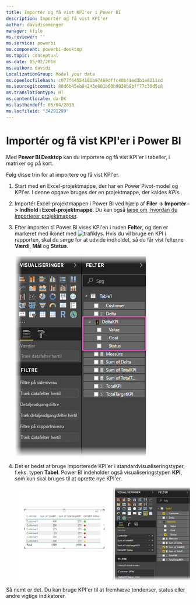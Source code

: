 ```yaml
---
title: Importér og få vist KPI'er i Power BI
description: Importér og få vist KPI'er
author: davidiseminger
manager: kfile
ms.reviewer: ''
ms.service: powerbi
ms.component: powerbi-desktop
ms.topic: conceptual
ms.date: 05/02/2018
ms.author: davidi
LocalizationGroup: Model your data
ms.openlocfilehash: c077f64554101b97469dffc40b41ed3b1e8211cd
ms.sourcegitcommit: 80d6b45eb84243e801b60b9038b9bff77c30d5c8
ms.translationtype: HT
ms.contentlocale: da-DK
ms.lasthandoff: 06/04/2018
ms.locfileid: "34291299"
---
```

# <a name="import-and-display-kpis-in-power-bi"></a>Importér og få vist KPI'er i Power BI
Med **Power BI Desktop** kan du importere og få vist KPI'er i tabeller, i matrixer og på kort.

Følg disse trin for at importere og få vist KPI'er.

1. Start med en Excel-projektmappe, der har en Power Pivot-model og KPI'er. I denne opgave bruges der en projektmappe, der kaldes *KPIs*.

1. Importér Excel-projektmappen i Power BI ved hjælp af **Filer -> Importér -> Indhold i Excel-projektmappe**. Du kan også [læse om, hvordan du importerer projektmapper](desktop-import-excel-workbooks.md). 

1. Efter importen til Power BI vises KPI'en i ruden **Felter**, og den er markeret med ikonet med ![trafiklys](media/desktop-import-and-display-kpis/traffic.png). Hvis du vil bruge en KPI i rapporten, skal du sørge for at udvide indholdet, så du får vist felterne **Værdi**, **Mål** og **Status**.

    ![](media/desktop-import-and-display-kpis/desktoppreviewfeatureon2.png)

1. Det er bedst at bruge importerede KPI'er i standardvisualiseringstyper, f.eks. typen **Tabel**. Power BI indeholder også visualiseringstypen **KPI**, som kun skal bruges til at oprette nye KPI'er.
   
    ![](media/desktop-import-and-display-kpis/desktoppreviewfeatureon3.png)

Så nemt er det. Du kan bruge KPI'er til at fremhæve tendenser, status eller andre vigtige indikatorer.
